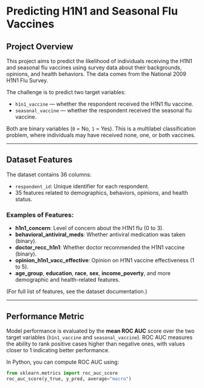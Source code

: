 # Predicting H1N1 and Seasonal Flu Vaccines

## Project Overview
This project aims to predict the likelihood of individuals receiving the H1N1 and seasonal flu vaccines using survey data about their backgrounds, opinions, and health behaviors. The data comes from the National 2009 H1N1 Flu Survey.

The challenge is to predict two target variables:
- `h1n1_vaccine` — whether the respondent received the H1N1 flu vaccine.
- `seasonal_vaccine` — whether the respondent received the seasonal flu vaccine.

Both are binary variables (`0` = No, `1` = Yes). This is a multilabel classification problem, where individuals may have received none, one, or both vaccines.

---

## Dataset Features
The dataset contains 36 columns:
- `respondent_id`: Unique identifier for each respondent.
- 35 features related to demographics, behaviors, opinions, and health status.

### Examples of Features:
- **h1n1_concern**: Level of concern about the H1N1 flu (0 to 3).
- **behavioral_antiviral_meds**: Whether antiviral medication was taken (binary).
- **doctor_recc_h1n1**: Whether doctor recommended the H1N1 vaccine (binary).
- **opinion_h1n1_vacc_effective**: Opinion on H1N1 vaccine effectiveness (1 to 5).
- **age_group**, **education**, **race**, **sex**, **income_poverty**, and more demographic and health-related features.

(For full list of features, see the dataset documentation.)

---

## Performance Metric
Model performance is evaluated by the **mean ROC AUC** score over the two target variables (`h1n1_vaccine` and `seasonal_vaccine`). ROC AUC measures the ability to rank positive cases higher than negative ones, with values closer to 1 indicating better performance.

In Python, you can compute ROC AUC using:

```python
from sklearn.metrics import roc_auc_score
roc_auc_score(y_true, y_pred, average="macro")

